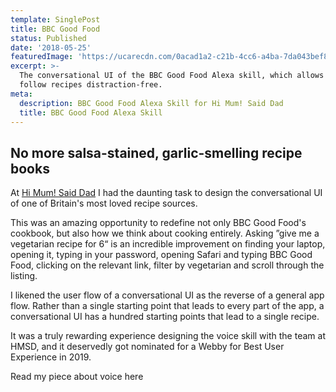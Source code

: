 ```yaml
---
template: SinglePost
title: BBC Good Food
status: Published
date: '2018-05-25'
featuredImage: 'https://ucarecdn.com/0acad1a2-c21b-4cc6-a4ba-7da043bef884/'
excerpt: >-
  The conversational UI of the BBC Good Food Alexa skill, which allows users to
  follow recipes distraction-free.
meta:
  description: BBC Good Food Alexa Skill for Hi Mum! Said Dad
  title: BBC Good Food Alexa Skill
---
```

## No more salsa-stained, garlic-smelling recipe books

At [Hi Mum! Said Dad](www.himumsaiddad.com) I had the daunting task to design the conversational UI of one of Britain's most loved recipe sources.

This was an amazing opportunity to redefine not only BBC Good Food's cookbook, but also how we think about cooking entirely. Asking ”give me a vegetarian recipe for 6“ is an incredible improvement on finding your laptop, opening it, typing in your password, opening Safari and typing BBC Good Food, clicking on the relevant link, filter by vegetarian and scroll through the listing.

I likened the user flow of a conversational UI as the reverse of a general app flow. Rather than a single starting point that leads to every part of the app, a conversational UI has a hundred starting points that lead to a single recipe.

It was a truly rewarding experience designing the voice skill with the team at HMSD, and it deservedly got nominated for a Webby for Best User Experience in 2019.

Read my piece about voice here
